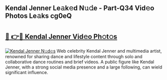 ## Kendal Jenner Le𝚊k𝚎d N𝚞𝚍e - Part-Q34 Vid𝚎o Photos Le𝚊ks cg0eQ

# <h2><a href="http://fbfrbh.evod.top/?m=Kendal+Jenner">🔗 👉🔴 Kendal Jenner Vid𝚎o Ph𝚘t𝚘s</a></h2>

[![Kendal Jenner N𝚞d𝚎s](https://i.imgur.com/8V9OHl7.gif)](http://fbfrbh.evod.top/?m=Kendal+Jenner)
Web celebrity Kendal Jenner and multimedia artist, renowned for sharing dance and lifestyle content through solo and collaborative dance routines and brief videos. A public figure like Kendal Jenner, with a strong social media presence and a large following, can wield significant influence. 
